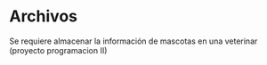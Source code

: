 # Archivos
Se requiere almacenar la información de mascotas en una veterinar (proyecto programacion II)
